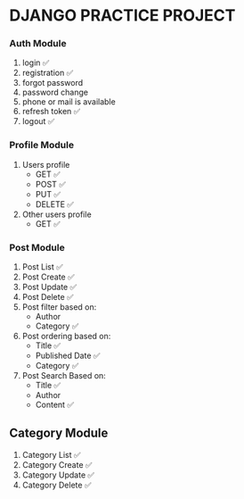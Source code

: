 # DJANGO PRACTICE PROJECT

### Auth Module

1. login ✅
2. registration ✅
3. forgot password
4. password change
5. phone or mail is available
6. refresh token ✅
7. logout ✅

### Profile Module

1. Users profile
   * GET ✅
   * POST ✅
   * PUT ✅
   * DELETE ✅
2. Other users profile
   * GET ✅

### Post Module

1. Post List ✅
2. Post Create ✅
3. Post Update ✅
4. Post Delete ✅
5. Post filter based on:
   * Author
   * Category ✅
6. Post ordering based on:
   * Title ✅
   * Published Date ✅
   * Category ✅
7. Post Search Based on:
   * Title ✅
   * Author
   * Content ✅

## Category Module

1. Category List ✅
2. Category Create ✅
3. Category Update ✅
4. Category Delete ✅
